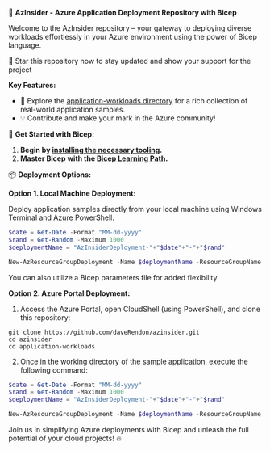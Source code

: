 🚀 **AzInsider - Azure Application Deployment Repository with Bicep**

Welcome to the AzInsider repository – your gateway to deploying diverse workloads effortlessly in your Azure environment using the power of Bicep language.

🌟 Star this repository now to stay updated and show your support for the project

**Key Features:**

- 📂 Explore the [application-workloads directory](https://github.com/daveRendon/azinsider/tree/main/application-workloads) for a rich collection of real-world application samples.
- 💡 Contribute and make your mark in the Azure community!

🚀 **Get Started with Bicep:**

1. **Begin by [installing the necessary tooling](https://docs.microsoft.com/azure/azure-resource-manager/bicep/install?WT.mc_id=AZ-MVP-5000671).**
2. **Master Bicep with the [Bicep Learning Path](https://docs.microsoft.com/learn/paths/bicep-deploy?WT.mc_id=AZ-MVP-5000671).**

📦 **Deployment Options:**

**Option 1. Local Machine Deployment:**

Deploy application samples directly from your local machine using Windows Terminal and Azure PowerShell.

```powershell
$date = Get-Date -Format "MM-dd-yyyy"
$rand = Get-Random -Maximum 1000
$deploymentName = "AzInsiderDeployment-"+"$date"+"-"+"$rand"

New-AzResourceGroupDeployment -Name $deploymentName -ResourceGroupName azinsider_demo -TemplateFile .\main.bicep -TemplateParameterFile .\azuredeploy.parameters.json -c
```

You can also utilize a Bicep parameters file for added flexibility.

**Option 2. Azure Portal Deployment:**

1. Access the Azure Portal, open CloudShell (using PowerShell), and clone this repository:

```shell
git clone https://github.com/daveRendon/azinsider.git
cd azinsider
cd application-workloads
```

2. Once in the working directory of the sample application, execute the following command:

```powershell
$date = Get-Date -Format "MM-dd-yyyy"
$rand = Get-Random -Maximum 1000
$deploymentName = "AzInsiderDeployment-"+"$date"+"-"+"$rand"

New-AzResourceGroupDeployment -Name $deploymentName -ResourceGroupName azinsider_demo -TemplateFile .\main.bicep -TemplateParameterFile .\azuredeploy.parameters.json -c
```

Join us in simplifying Azure deployments with Bicep and unleash the full potential of your cloud projects! 🔥